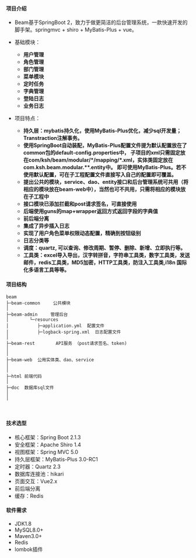 #### 项目介绍

- Beam基于SpringBoot 2，致力于做更简洁的后台管理系统，一款快速开发的脚手架。springmvc + shiro + MyBatis-Plus + vue。
- 基础模块：
  -  **用户管理**
  -  **角色管理** 
  -  **部门管理**
  -  **菜单模块**
  -  **定时任务**
  -  **字典管理**
  -  **登陆日志**
  -  **业务日志**
  
- 项目特点：
  - **持久层：mybatis持久化，使用MyBatis-Plus优化，减少sql开发量；Transtraction注解事务。**
  - **使用SpringBoot自动装配，MyBatis-Plus配置文件提为默认配置放在了common包的default-config.properties中，
  子项目的xml只需固定放在com/ksh/beam/modular/\*/mapping/\*.xml，实体类固定放在com.ksh.beam.modular.\**.entity中。
  即可使用MyBatis-Plus。若不使用默认配置，可在子工程配置文件直接写入自己的配置即可覆盖。**
  - **提出公共的模块，service、dao、entity接口和后台管理系统可共用（将相应的模块放在beam-web中），当然也可不共用，只需将相应的模块放在子工程中**
  - **接口模块已添加拦截和post请求签名，可直接使用**
  - **后端使用guns的map+wrapper返回方式返回字段的字典值**
  - **前后端分离**
  - **集成了异步插入日志**
  - **实现了用户角色菜单权限动态配置，精确到按钮级别**
  - **日志分类等**
  - **调度：quartz, 可以查询、修改周期、暂停、删除、新增、立即执行等。**
  - **工具类：excel导入导出，汉字转拼音，字符串工具类，数字工具类，发送邮件，redis工具类，MD5加密，HTTP工具类，防注入工具类,i18n 国际化多语言工具等等。**


#### 项目结构
````
beam
├─beam-common     公共模块
│ 
├─beam-admin     管理后台
│        └─resources 
│           ├─application.yml  配置文件
│           ├─logback-spring.xml  日志配置文件
│ 
├─beam-rest        API服务 （post请求签名、token)
│             
│ 
├─beam-web  公用实体类、dao、service
│   
│ 
├─html 前端代码
│ 
├─doc  数据库sql文件
│ 
│ 
````
<br>

#### 技术选型
- 核心框架：Spring Boot 2.1.3
- 安全框架：Apache Shiro 1.4
- 视图框架：Spring MVC 5.0
- 持久层框架：MyBatis-Plus 3.0-RC1
- 定时器：Quartz 2.3
- 数据库连接池：hikari
- 页面交互：Vue2.x
- 前后端分离
- 缓存：Redis

#### 软件需求
- JDK1.8
- MySQL8.0+
- Maven3.0+
- Redis
- lombok插件
